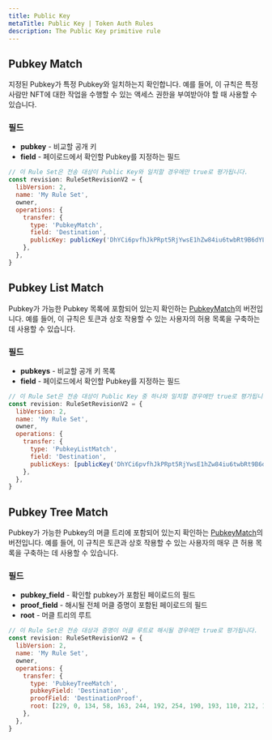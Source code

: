 ```yaml
---
title: Public Key
metaTitle: Public Key | Token Auth Rules
description: The Public Key primitive rule
---
```


## Pubkey Match
지정된 Pubkey가 특정 Pubkey와 일치하는지 확인합니다. 예를 들어, 이 규칙은 특정 사람만 NFT에 대한 작업을 수행할 수 있는 액세스 권한을 부여받아야 할 때 사용할 수 있습니다.

### 필드
* **pubkey** - 비교할 공개 키
* **field** - 페이로드에서 확인할 Pubkey를 지정하는 필드

```js
// 이 Rule Set은 전송 대상이 Public Key와 일치할 경우에만 true로 평가됩니다.
const revision: RuleSetRevisionV2 = {
  libVersion: 2,
  name: 'My Rule Set',
  owner,
  operations: {
    transfer: {
      type: 'PubkeyMatch',
      field: 'Destination',
      publicKey: publicKey('DhYCi6pvfhJkPRpt5RjYwsE1hZw84iu6twbRt9B6dYLV'),
    },
  },
}
```

## Pubkey List Match
Pubkey가 가능한 Pubkey 목록에 포함되어 있는지 확인하는 [PubkeyMatch](#pubkey-match)의 버전입니다. 예를 들어, 이 규칙은 토큰과 상호 작용할 수 있는 사용자의 허용 목록을 구축하는 데 사용할 수 있습니다.

### 필드
* **pubkeys** - 비교할 공개 키 목록
* **field** - 페이로드에서 확인할 Pubkey를 지정하는 필드

```js
// 이 Rule Set은 전송 대상이 Public Key 중 하나와 일치할 경우에만 true로 평가됩니다.
const revision: RuleSetRevisionV2 = {
  libVersion: 2,
  name: 'My Rule Set',
  owner,
  operations: {
    transfer: {
      type: 'PubkeyListMatch',
      field: 'Destination',
      publicKeys: [publicKey('DhYCi6pvfhJkPRpt5RjYwsE1hZw84iu6twbRt9B6dYLV'), publicKey('6twkdkDaF3xANuvpUQvENSLhtNmPxzYAEu8qUKcVkWwy')],
    },
  },
}
```

## Pubkey Tree Match
Pubkey가 가능한 Pubkey의 머클 트리에 포함되어 있는지 확인하는 [PubkeyMatch](#pubkey-match)의 버전입니다. 예를 들어, 이 규칙은 토큰과 상호 작용할 수 있는 사용자의 매우 큰 허용 목록을 구축하는 데 사용할 수 있습니다.

### 필드
* **pubkey_field** - 확인할 pubkey가 포함된 페이로드의 필드
* **proof_field** - 해시될 전체 머클 증명이 포함된 페이로드의 필드
* **root** - 머클 트리의 루트

```js
// 이 Rule Set은 전송 대상과 증명이 머클 루트로 해시될 경우에만 true로 평가됩니다.
const revision: RuleSetRevisionV2 = {
  libVersion: 2,
  name: 'My Rule Set',
  owner,
  operations: {
    transfer: {
      type: 'PubkeyTreeMatch',
      pubkeyField: 'Destination',
      proofField: 'DestinationProof',
      root: [229, 0, 134, 58, 163, 244, 192, 254, 190, 193, 110, 212, 193, 145, 147, 18, 171, 160 213, 18, 52, 155, 8, 51, 44, 55, 25, 245, 3, 47, 172, 111],
    },
  },
}
```